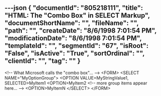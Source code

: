 ---json
{
  "documentId": "805218111",
  "title": "HTML: The &quot;Combo Box&quot; in SELECT Markup",
  "documentShortName": "",
  "fileName": "",
  "path": "",
  "createDate": "8/6/1998 7:01:54 PM",
  "modificationDate": "8/6/1998 7:01:54 PM",
  "templateId": "",
  "segmentId": "67",
  "isRoot": "False",
  "isActive": "True",
  "sortOrdinal": "",
  "clientId": "",
  "tag": ""
}
---

&lt;!-- What Microsoft calls the &quot;combo box&quot;... --&gt;
&lt;FORM&gt;
    &lt;SELECT NAME=&quot;MyOptionGroup&quot;&gt;
        &lt;OPTION VALUE=MyStringValue1, SELECTED&gt;MyItem1
        &lt;OPTION&gt;MyItem2
        &lt;!-- more group items appear here... --&gt;
        &lt;OPTION&gt;MyItemN
    &lt;/SELECT&gt;
&lt;/FORM&gt;
